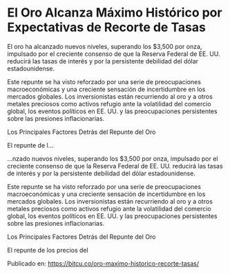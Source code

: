 # El Oro Alcanza Máximo Histórico por Expectativas de Recorte de Tasas

El oro ha alcanzado nuevos niveles, superando los $3,500 por onza, impulsado por el creciente consenso de que la Reserva Federal de EE. UU. reducirá las tasas de interés y por la persistente debilidad del dólar estadounidense.



Este repunte se ha visto reforzado por una serie de preocupaciones macroeconómicas y una creciente sensación de incertidumbre en los mercados globales. Los inversionistas están recurriendo al oro y a otros metales preciosos como activos refugio ante la volatilidad del comercio global, los eventos políticos en EE. UU. y las preocupaciones persistentes sobre las presiones inflacionarias.



Los Principales Factores Detrás del Repunte del Oro



El repunte de l...

...nzado nuevos niveles, superando los $3,500 por onza, impulsado por el creciente consenso de que la Reserva Federal de EE. UU. reducirá las tasas de interés y por la persistente debilidad del dólar estadounidense.



Este repunte se ha visto reforzado por una serie de preocupaciones macroeconómicas y una creciente sensación de incertidumbre en los mercados globales. Los inversionistas están recurriendo al oro y a otros metales preciosos como activos refugio ante la volatilidad del comercio global, los eventos políticos en EE. UU. y las preocupaciones persistentes sobre las presiones inflacionarias.



Los Principales Factores Detrás del Repunte del Oro



El repunte de los precios del

Publicado en: https://bitcu.co/oro-maximo-historico-recorte-tasas/